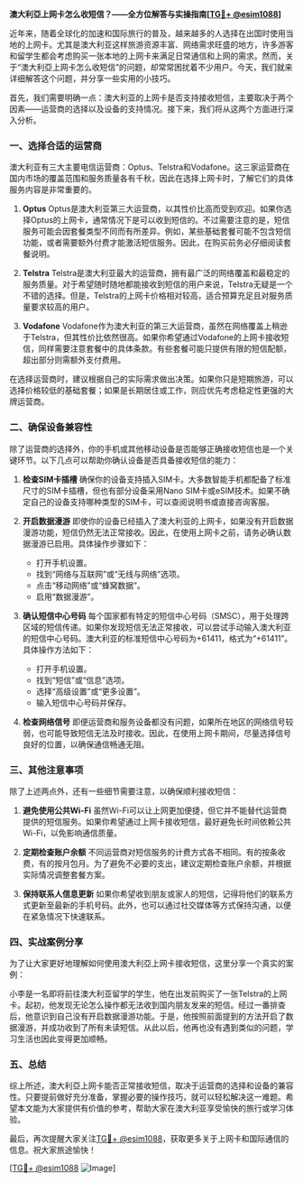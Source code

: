 **澳大利亞上网卡怎么收短信？——全方位解答与实操指南[[TG💪+ @esim1088](https://t.me/s/esim1088)]**

近年来，随着全球化的加速和国际旅行的普及，越来越多的人选择在出国时使用当地的上网卡。尤其是澳大利亚这样旅游资源丰富、网络需求旺盛的地方，许多游客和留学生都会考虑购买一张本地的上网卡来满足日常通信和上网的需求。然而，关于“澳大利亞上网卡怎么收短信”的问题，却常常困扰着不少用户。今天，我们就来详细解答这个问题，并分享一些实用的小技巧。

首先，我们需要明确一点：澳大利亚的上网卡是否支持接收短信，主要取决于两个因素——运营商的选择以及设备的支持情况。接下来，我们将从这两个方面进行深入分析。

### 一、选择合适的运营商

澳大利亚有三大主要电信运营商：Optus、Telstra和Vodafone。这三家运营商在国内市场的覆盖范围和服务质量各有千秋，因此在选择上网卡时，了解它们的具体服务内容是非常重要的。

1. **Optus**
   Optus是澳大利亚第三大运营商，以其性价比高而受到欢迎。如果你选择Optus的上网卡，通常情况下是可以收到短信的。不过需要注意的是，短信服务可能会因套餐类型不同而有所差异。例如，某些基础套餐可能不包含短信功能，或者需要额外付费才能激活短信服务。因此，在购买前务必仔细阅读套餐说明。

2. **Telstra**
   Telstra是澳大利亚最大的运营商，拥有最广泛的网络覆盖和最稳定的服务质量。对于希望随时随地都能接收到短信的用户来说，Telstra无疑是一个不错的选择。但是，Telstra的上网卡价格相对较高，适合预算充足且对服务质量要求较高的用户。

3. **Vodafone**
   Vodafone作为澳大利亚的第三大运营商，虽然在网络覆盖上稍逊于Telstra，但其性价比依然很高。如果你希望通过Vodafone的上网卡接收短信，同样需要注意套餐中的具体条款。有些套餐可能只提供有限的短信配额，超出部分则需额外支付费用。

在选择运营商时，建议根据自己的实际需求做出决策。如果你只是短期旅游，可以选择价格较低的基础套餐；如果是长期居住或工作，则应优先考虑稳定性更强的大牌运营商。

### 二、确保设备兼容性

除了运营商的选择外，你的手机或其他移动设备是否能够正确接收短信也是一个关键环节。以下几点可以帮助你确认设备是否具备接收短信的能力：

1. **检查SIM卡插槽**
   确保你的设备支持插入SIM卡。大多数智能手机都配备了标准尺寸的SIM卡插槽，但也有部分设备采用Nano SIM卡或eSIM技术。如果不确定自己的设备支持哪种类型的SIM卡，可以查阅说明书或直接咨询客服。

2. **开启数据漫游**
   即使你的设备已经插入了澳大利亚的上网卡，如果没有开启数据漫游功能，短信仍然无法正常接收。因此，在使用上网卡之前，请务必确认数据漫游已启用。具体操作步骤如下：
   - 打开手机设置。
   - 找到“网络与互联网”或“无线与网络”选项。
   - 点击“移动网络”或“蜂窝数据”。
   - 启用“数据漫游”。

3. **确认短信中心号码**
   每个国家都有特定的短信中心号码（SMSC），用于处理跨区域的短信传递。如果你发现短信无法正常接收，可以尝试手动输入澳大利亚的短信中心号码。澳大利亚的标准短信中心号码为+61411，格式为“+61411”。具体操作方法如下：
   - 打开手机设置。
   - 找到“短信”或“信息”选项。
   - 选择“高级设置”或“更多设置”。
   - 输入短信中心号码并保存。

4. **检查网络信号**
   即便运营商和服务设备都没有问题，如果所在地区的网络信号较弱，也可能导致短信无法及时接收。因此，在使用上网卡期间，尽量选择信号良好的位置，以确保通信畅通无阻。

### 三、其他注意事项

除了上述两点外，还有一些细节需要注意，以确保顺利接收短信：

1. **避免使用公共Wi-Fi**
   虽然Wi-Fi可以让上网更加便捷，但它并不能替代运营商提供的短信服务。如果你希望通过上网卡接收短信，最好避免长时间依赖公共Wi-Fi，以免影响通信质量。

2. **定期检查账户余额**
   不同运营商对短信服务的计费方式各不相同。有的按条收费，有的按月包月。为了避免不必要的支出，建议定期检查账户余额，并根据实际情况调整套餐方案。

3. **保持联系人信息更新**
   如果你希望收到朋友或家人的短信，记得将他们的联系方式更新至最新的手机号码。此外，也可以通过社交媒体等方式保持沟通，以便在紧急情况下快速联系。

### 四、实战案例分享

为了让大家更好地理解如何使用澳大利亞上网卡接收短信，这里分享一个真实的案例：

小李是一名即将前往澳大利亚留学的学生，他在出发前购买了一张Telstra的上网卡。起初，他发现无论怎么操作都无法收到国内朋友发来的短信。经过一番排查后，他意识到自己没有开启数据漫游功能。于是，他按照前面提到的方法开启了数据漫游，并成功收到了所有未读短信。从此以后，他再也没有遇到类似的问题，学习生活也因此变得更加顺畅。

### 五、总结

综上所述，澳大利亞上网卡能否正常接收短信，取决于运营商的选择和设备的兼容性。只要提前做好充分准备，掌握必要的操作技巧，就可以轻松解决这一难题。希望本文能为大家提供有价值的参考，帮助大家在澳大利亚享受愉快的旅行或学习体验。

最后，再次提醒大家关注[TG💪+ @esim1088](https://t.me/s/esim1088)，获取更多关于上网卡和国际通信的信息。祝大家旅途愉快！

[[TG💪+ @esim1088](https://t.me/s/esim1088) ![Image](https://i.postimg.cc/4NQfJmqS/Snipaste-2025-05-13-00-14-12.png)]